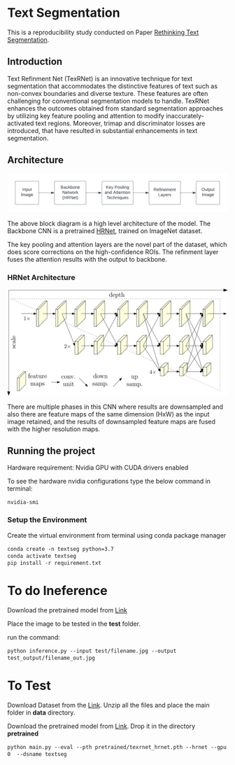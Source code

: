 # Text Segmentation

This is a reproducibility study conducted on Paper [Rethinking Text Segmentation](https://arxiv.org/abs/2011.14021).

## Introduction
Text Refinment Net (TexRNet) is an innovative technique for text segmentation that accommodates the distinctive features of text such as non-convex boundaries and diverse texture. These features are often challenging for conventional segmentation models to handle. TexRNet enhances the outcomes obtained from standard segmentation approaches by utilizing key feature pooling and attention to modify inaccurately-activated text regions. Moreover, trimap and discriminator losses are introduced, that have resulted in substantial enhancements in text segmentation.

## Architecture

![High Level Architecture Block Diagram](model_highlevel_arch.png)

The above block diagram is a high level architecture of the model.
The Backbone CNN is a pretrained [HRNet](https://arxiv.org/abs/2002.06460), trained on ImageNet dataset.

The key pooling and attention layers are the novel part of the dataset, which does score corrections on the high-confidence ROIs. The refinment layer fuses the attention results with the output to backbone.

### HRNet Architecture
![HRNet Architecture](HRNet.jpg)

There are multiple phases in this CNN where results are downsampled and also there are feature maps of the same dimension (HxW) as the input image retained, and the results of downsampled feature maps are fused with the higher resolution maps.

## Running the project
Hardware requirement:
Nvidia GPU with CUDA drivers enabled

To see the hardware nvidia configurations type the below command in terminal:
```
nvidia-smi
```

### Setup the Environment
Create the virtual environment from terminal using conda package manager
```
conda create -n textseg python=3.7
conda activate textseg
pip install -r requirement.txt
```
# To do Ineference
Download the pretrained model from [Link](https://drive.google.com/file/d/1GQp1lf1-UbVYiESbMEw-XYQmTUQbXYl0/view?usp=sharing)

Place the image to be tested in the __test__ folder. 

run the command:
```
python inference.py --input test/filename.jpg --output test_output/filename_out.jpg
```

# To Test
Download Dataset from the [Link](https://drive.google.com/drive/folders/1bpjsgB_VmLh3igWBtdzLtyrdVqsWy4bj?usp=sharing). Unzip all the files and place the main folder in __data__ directory.

Download the pretrained model from [Link](https://drive.google.com/file/d/1GQp1lf1-UbVYiESbMEw-XYQmTUQbXYl0/view?usp=sharing). Drop it in the directory __pretrained__

```
python main.py --eval --pth pretrained/texrnet_hrnet.pth --hrnet --gpu 0  --dsname textseg
```